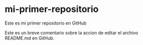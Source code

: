 # mi-primer-repositorio
Este es mi primer repositorio en GitHub

Este es un breve comentario sobre la accion de editar el archivo README.md en GitHub.
